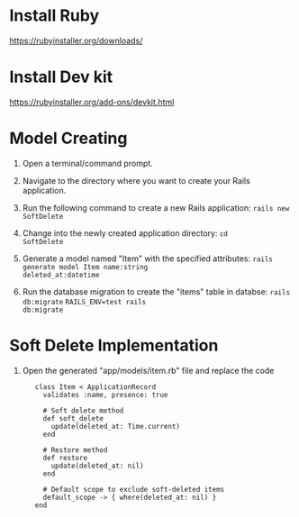 # Install Ruby
https://rubyinstaller.org/downloads/
# Install Dev kit
https://rubyinstaller.org/add-ons/devkit.html

# Model Creating
1. Open a terminal/command prompt.
2. Navigate to the directory where you want to create your Rails application.
3. Run the following command to create a new Rails application:
  <code>rails new SoftDelete</code>
4. Change into the newly created application directory:
  <code>cd SoftDelete</code>
5. Generate a model named "Item" with the specified attributes:
   <code>rails generate model Item name:string deleted_at:datetime</code>

6. Run the database migration to create the "items" table in databse:
   <code>rails db:migrate</code>
   <code>RAILS_ENV=test rails db:migrate</code>
   
# Soft Delete Implementation
1. Open the generated "app/models/item.rb" file and replace the code

   ```
      class Item < ApplicationRecord
        validates :name, presence: true
      
        # Soft delete method
        def soft_delete
          update(deleted_at: Time.current)
        end
      
        # Restore method
        def restore
          update(deleted_at: nil)
        end
      
        # Default scope to exclude soft-deleted items
        default_scope -> { where(deleted_at: nil) }
      end
   ```














